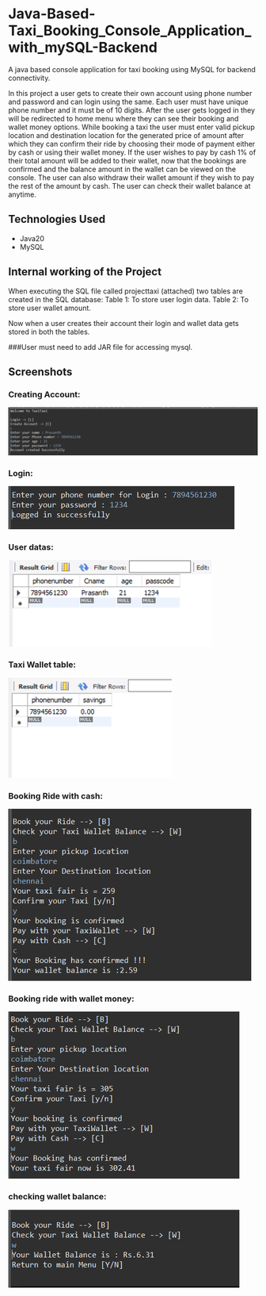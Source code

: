 
# Java-Based-Taxi_Booking_Console_Application_with_mySQL-Backend

A java based console application for taxi booking using MySQL for backend connectivity. 

In this project a user gets to create their own account using phone number and password and can login using the same.
Each user must have unique phone number and it must be of 10 digits.
After the user gets logged in they will be redirected to  home menu where they can see their booking and wallet money options.
While booking a taxi the user must enter valid pickup location and destination location for the generated price of amount after which they can confirm their ride by choosing their mode of payment either by cash or using their wallet money.
If the user wishes to pay by cash 1% of their total amount will be added to their wallet, now that the bookings are confirmed and the balance amount in the wallet can be viewed on the console.
The user can also withdraw their wallet amount if they wish to pay the rest of the amount by cash. 
The user can check their wallet balance at anytime. 



## Technologies Used

- Java20
- MySQL
## Internal working of the Project

When executing the SQL file called projecttaxi (attached) two tables are created in the SQL database:
Table 1: To store user login data.
Table 2: To store user wallet amount.

Now when a user creates their account their login and wallet data gets stored in both the tables.

###User must need to add JAR file for accessing mysql.


## Screenshots

### Creating Account:

![Creating Account](https://github.com/Prasanth2205/Java-Based-Taxi_Booking_Console_Application_with_mySQL-Backend/blob/main/ProjectTaxi/screenshots/Creating%20Account.png?raw=true)


### Login:
![Login](https://github.com/Prasanth2205/Java-Based-Taxi_Booking_Console_Application_with_mySQL-Backend/blob/main/ProjectTaxi/screenshots/Login.png?raw=true)

### User datas:

![User datas](https://github.com/Prasanth2205/Java-Based-Taxi_Booking_Console_Application_with_mySQL-Backend/blob/main/ProjectTaxi/screenshots/Taxi%20Table.png?raw=true)

### Taxi Wallet table:
![Wallet table](https://github.com/Prasanth2205/Java-Based-Taxi_Booking_Console_Application_with_mySQL-Backend/blob/main/ProjectTaxi/screenshots/Taxisavings%20table.png?raw=true)

### Booking Ride with cash:

![Booking ride with cash](https://github.com/Prasanth2205/Java-Based-Taxi_Booking_Console_Application_with_mySQL-Backend/blob/main/ProjectTaxi/screenshots/Booking%20Ride.png?raw=true)

### Booking ride with wallet money:

![Booking ride with Wallet money](https://github.com/Prasanth2205/Java-Based-Taxi_Booking_Console_Application_with_mySQL-Backend/blob/main/ProjectTaxi/screenshots/Booking%20ride%20with%20wallet%20money.png?raw=true)

### checking wallet balance:
![Checking wallet balance](https://github.com/Prasanth2205/Java-Based-Taxi_Booking_Console_Application_with_mySQL-Backend/blob/main/ProjectTaxi/screenshots/checking%20wallet%20balance.png?raw=true)
